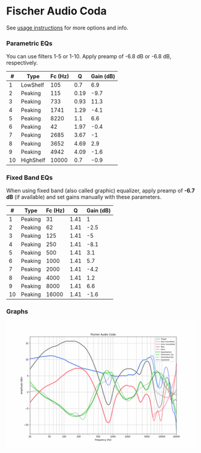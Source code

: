 # Fischer Audio Coda
See [usage instructions](https://github.com/jaakkopasanen/AutoEq#usage) for more options and info.

### Parametric EQs
You can use filters 1-5 or 1-10. Apply preamp of -6.8 dB or -6.8 dB, respectively.

|   # | Type      |   Fc (Hz) |    Q |   Gain (dB) |
|-----|-----------|-----------|------|-------------|
|   1 | LowShelf  |       105 | 0.7  |         6.9 |
|   2 | Peaking   |       115 | 0.19 |        -9.7 |
|   3 | Peaking   |       733 | 0.93 |        11.3 |
|   4 | Peaking   |      1741 | 1.29 |        -4.1 |
|   5 | Peaking   |      8220 | 1.1  |         6.6 |
|   6 | Peaking   |        42 | 1.97 |        -0.4 |
|   7 | Peaking   |      2685 | 3.67 |        -1   |
|   8 | Peaking   |      3652 | 4.69 |         2.9 |
|   9 | Peaking   |      4942 | 4.09 |        -1.6 |
|  10 | HighShelf |     10000 | 0.7  |        -0.9 |

### Fixed Band EQs
When using fixed band (also called graphic) equalizer, apply preamp of **-6.7 dB** (if available) and set gains manually with these parameters.

|   # | Type    |   Fc (Hz) |    Q |   Gain (dB) |
|-----|---------|-----------|------|-------------|
|   1 | Peaking |        31 | 1.41 |         1   |
|   2 | Peaking |        62 | 1.41 |        -2.5 |
|   3 | Peaking |       125 | 1.41 |        -5   |
|   4 | Peaking |       250 | 1.41 |        -8.1 |
|   5 | Peaking |       500 | 1.41 |         3.1 |
|   6 | Peaking |      1000 | 1.41 |         5.7 |
|   7 | Peaking |      2000 | 1.41 |        -4.2 |
|   8 | Peaking |      4000 | 1.41 |         1.2 |
|   9 | Peaking |      8000 | 1.41 |         6.6 |
|  10 | Peaking |     16000 | 1.41 |        -1.6 |

### Graphs
![](./Fischer%20Audio%20Coda.png)
